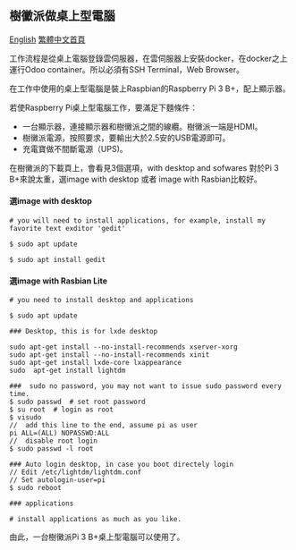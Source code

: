## 樹黴派做桌上型電腦

[English](https://github.com/tacticlink/cheapdigital) [繁體中文首頁](https://github.com/tacticlink/cheapdigital/blob/master/README_zh.md)

工作流程是從桌上電腦登錄雲伺服器，在雲伺服器上安裝docker，在docker之上運行Odoo container。所以必須有SSH Terminal，Web Browser。

在工作中使用的桌上型電腦是裝上Raspbian的Raspberry Pi 3 B+，配上顯示器。

若使Raspberry Pi桌上型電腦工作，要滿足下麵條件：

- 一台顯示器，連接顯示器和樹黴派之間的線纜。樹黴派一端是HDMI。
- 樹黴派電源，按照要求，要輸出大於2.5安的USB電源即可。
- 充電寶做不間斷電源（UPS)。

在樹黴派的下載頁上，會看見3個選項，with desktop and sofwares 對於Pi 3 B+來說太重，選image with desktop 或者 image with Rasbian比較好。

#### 選image with desktop 

	# you will need to install applications, for example, install my favorite text exditor 'gedit' 

	$ sudo apt update

	$ sudo apt install gedit


#### 選image with Rasbian Lite

	# you need to install desktop and applications

	$ sudo apt update

	### Desktop, this is for lxde desktop

	sudo apt-get install --no-install-recommends xserver-xorg
	sudo apt-get install --no-install-recommends xinit
	sudo apt-get install lxde-core lxappearance
	sudo  apt-get install lightdm

	###  sudo no password, you may not want to issue sudo password every time.
	$ sudo passwd  # set root password
	$ su root  # login as root
	$ visudo
	//  add this line to the end, assume pi as user
	pi ALL=(ALL) NOPASSWD:ALL
	//  disable root login
	$ sudo passwd -l root

	### Auto login desktop, in case you boot directely login
	// Edit /etc/lightdm/lightdm.conf
	// Set autologin-user=pi
	$ sudo reboot

	### applications

	# install applications as much as you like.

由此，一台樹黴派Pi 3 B+桌上型電腦可以使用了。
